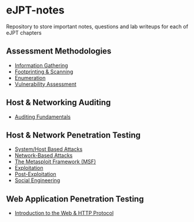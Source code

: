 # eJPT-notes
Repository to store important notes, questions and lab writeups for each of eJPT chapters

## Assessment Methodologies
- [Information Gathering]()
- [Footprinting & Scanning]()
- [Enumeration]()
- [Vulnerability Assessment]()

## Host & Networking Auditing
- [Auditing Fundamentals]()

## Host & Network Penetration Testing
- [System/Host Based Attacks]()
- [Network-Based Attacks]()
- [The Metasploit Framework (MSF)]()
- [Exploitation]()
- [Post-Exploitation]()
- [Social Engineering]()

## Web Application Penetration Testing
- [Introduction to the Web & HTTP Protocol]()
